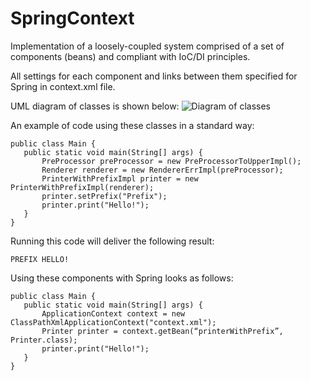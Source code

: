 # SpringContext

Implementation of a loosely-coupled system comprised of a set of components (beans) and compliant with IoC/DI principles.

All settings for each component and links between them specified for Spring in context.xml file.

UML diagram of classes is shown below:
![Diagram of classes](/img/Diagram.png)

An example of code using these classes in a standard way:
```
public class Main {
   public static void main(String[] args) {
       PreProcessor preProcessor = new PreProcessorToUpperImpl();
       Renderer renderer = new RendererErrImpl(preProcessor);
       PrinterWithPrefixImpl printer = new PrinterWithPrefixImpl(renderer);
       printer.setPrefix("Prefix");
       printer.print("Hello!");
   }
}
```

Running this code will deliver the following result:
```
PREFIX HELLO!
```

Using these components with Spring looks as follows:
```
public class Main {
   public static void main(String[] args) {
       ApplicationContext context = new ClassPathXmlApplicationContext("context.xml");
       Printer printer = context.getBean(“printerWithPrefix”, Printer.class);
       printer.print("Hello!");
   }
}
```
